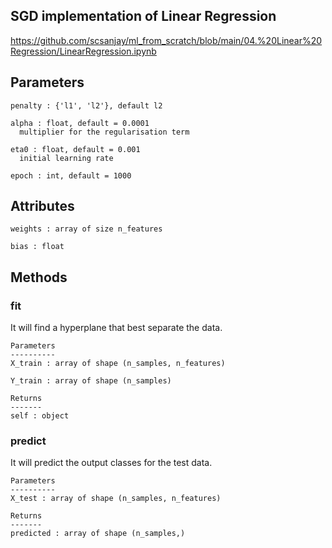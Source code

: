 ## SGD implementation of Linear Regression
https://github.com/scsanjay/ml_from_scratch/blob/main/04.%20Linear%20Regression/LinearRegression.ipynb

  Parameters
  ----------
    penalty : {'l1', 'l2'}, default l2

    alpha : float, default = 0.0001
      multiplier for the regularisation term

    eta0 : float, default = 0.001
      initial learning rate

    epoch : int, default = 1000

  Attributes
  ----------
    weights : array of size n_features

    bias : float
  
  Methods
  -------
  
  ### fit
  It will find a hyperplane that best separate the data.

    Parameters
    ----------
    X_train : array of shape (n_samples, n_features)

    Y_train : array of shape (n_samples)

    Returns
    -------
    self : object
    
  ### predict 
  It will predict the output classes for the test data.

    Parameters
    ----------
    X_test : array of shape (n_samples, n_features)

    Returns
    -------
    predicted : array of shape (n_samples,)
